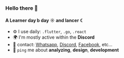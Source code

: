 ### Hello there 👋

#### A Learner day b day ☼ and lancer ☾

- ⚙️ I use daily: `.flutter`, `.go`, `.react`
- 🌍 I'm mostly active within the **Discord**
- 💅 contact: [Whatsapp](https://wa.me/6281241438052), [Discord](https://discordapp.com/users/665101009714504), [Facebook](https://web.facebook.com/rijal.farhan.9), etc…
- 💬 `ping` me about **analyzing**, **design**, **development**

